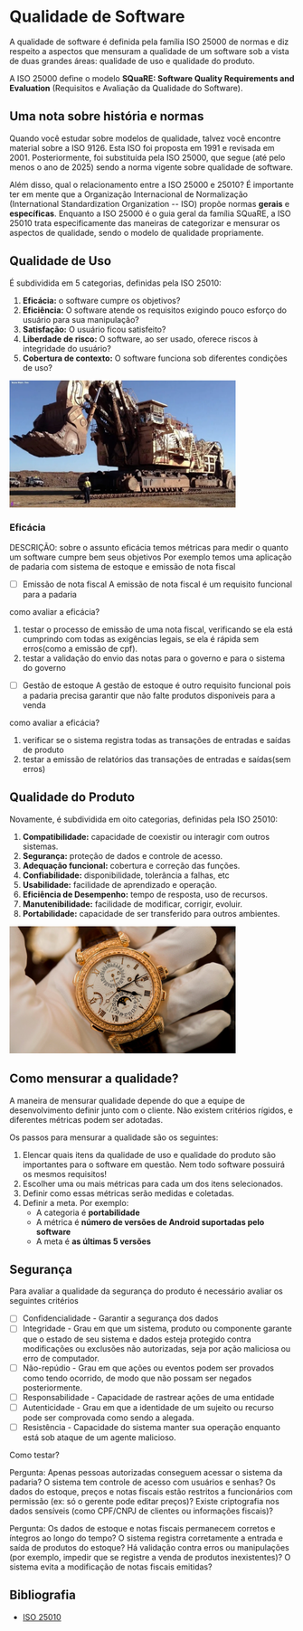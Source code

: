 # Qualidade de Software

A qualidade de software é definida pela família ISO 25000 de normas e diz respeito a aspectos que mensuram a qualidade 
de um software sob a vista de duas grandes áreas: qualidade de uso e qualidade do produto.

A ISO 25000 define o modelo **SQuaRE: Software Quality Requirements and Evaluation** (Requisitos e Avaliação da 
Qualidade do Software).

## Uma nota sobre história e normas

Quando você estudar sobre modelos de qualidade, talvez você encontre material sobre a ISO 9126. Esta ISO foi proposta 
em 1991 e revisada em 2001. Posteriormente, foi substituída pela ISO 25000, que segue (até pelo menos o ano de 2025) 
sendo a norma vigente sobre qualidade de software.

Além disso, qual o relacionamento entre a ISO 25000 e 25010? É importante ter em mente que a Organização Internacional
de Normalização (International Standardization Organization -- ISO) propõe normas **gerais** e **específicas**. 
Enquanto a ISO 25000 é o guia geral da família SQuaRE, a ISO 25010 trata especificamente das maneiras de categorizar
e mensurar os aspectos de qualidade, sendo o modelo de qualidade propriamente.

## Qualidade de Uso

É subdividida em 5 categorias, definidas pela ISO 25010:

1. **Eficácia:** o software cumpre os objetivos? 
2. **Eficiência:** O software atende os requisitos exigindo pouco esforço do usuário para sua manipulação?
3. **Satisfação:** O usuário ficou satisfeito?
4. **Liberdade de risco:** O software, ao ser usado, oferece riscos à integridade do usuário?
5. **Cobertura de contexto:** O software funciona sob diferentes condições de uso?


<img alt="escavadeira" src="../imagens/escavadeira.webp" width="400px">

### Eficácia

DESCRIÇÃO:
sobre o assunto eficácia temos métricas para medir o quanto um software cumpre bem seus objetivos
Por exemplo temos uma aplicação de padaria com sistema de estoque e emissão de nota fiscal
- [ ] Emissão de nota fiscal
A emissão de nota fiscal é um requisito funcional para a padaria

como avaliar a eficácia?
1. testar o processo de emissão de uma nota fiscal, verificando se ela está cumprindo com todas as exigências legais, se ela
é rápida sem erros(como a emissão de cpf).
2. testar a validação do envio das notas para o governo e para o sistema do governo

- [ ] Gestão de estoque
      A gestão de estoque é outro requisito funcional pois a padaria precisa garantir que não falte produtos disponiveis para a venda

como avaliar a eficácia?
1. verificar se o sistema registra todas as transações de entradas e saídas de produto
2. testar a emissão de relatórios das transações de entradas e saídas(sem erros)


## Qualidade do Produto

Novamente, é subdividida em oito categorias, definidas pela ISO 25010:

1. **Compatibilidade:** capacidade de coexistir ou interagir com outros sistemas.
2. **Segurança:** proteção de dados e controle de acesso.
3. **Adequação funcional:** cobertura e correção das funções.
4. **Confiabilidade:** disponibilidade, tolerância a falhas, etc
5. **Usabilidade:** facilidade de aprendizado e operação.
6. **Eficiência de Desempenho:** tempo de resposta, uso de recursos.
7. **Manutenibilidade:** facilidade de modificar, corrigir, evoluir.
8. **Portabilidade:** capacidade de ser transferido para outros ambientes.

<img alt="relógio de luxo" src="../imagens/patek_philippe.png" width="400px">

## Como mensurar a qualidade?

A maneira de mensurar qualidade depende do que a equipe de desenvolvimento definir junto com o cliente. Não existem critérios rígidos, e 
diferentes métricas podem ser adotadas.

Os passos para mensurar a qualidade são os seguintes:

1. Elencar quais itens da qualidade de uso e qualidade do produto são importantes para o software em questão. Nem todo
   software possuirá os mesmos requisitos!
2. Escolher uma ou mais métricas para cada um dos itens selecionados. 
3. Definir como essas métricas serão medidas e coletadas.
4. Definir a meta. Por exemplo:
   * A categoria é **portabilidade**
   * A métrica é **número de versões de Android suportadas pelo software**
   * A meta é **as últimas 5 versões**

## Segurança

Para avaliar a qualidade da segurança do produto é necessário avaliar os seguintes critérios

- [ ] Confidencialidade - Garantir a segurança dos dados
- [ ] Integridade - Grau em que um sistema, produto ou componente garante que o estado de seu sistema e dados esteja protegido
      contra modificações ou exclusões não autorizadas, seja por ação maliciosa ou erro de computador.
- [ ] Não-repúdio - Grau em que ações ou eventos podem ser provados como tendo ocorrido, de modo que não possam ser negados posteriormente.
- [ ] Responsabilidade - Capacidade de rastrear ações de uma entidade
- [ ] Autenticidade - Grau em que a identidade de um sujeito ou recurso pode ser comprovada como sendo a alegada.
- [ ] Resistência - Capacidade do sistema manter sua operação enquanto está sob ataque de um agente malicioso.

Como testar?

Pergunta: Apenas pessoas autorizadas conseguem acessar o sistema da padaria?
O sistema tem controle de acesso com usuários e senhas?
Os dados do estoque, preços e notas fiscais estão restritos a funcionários com permissão (ex: só o gerente pode editar preços)?
Existe criptografia nos dados sensíveis (como CPF/CNPJ de clientes ou informações fiscais)?

Pergunta: Os dados de estoque e notas fiscais permanecem corretos e íntegros ao longo do tempo?
O sistema registra corretamente a entrada e saída de produtos do estoque?
Há validação contra erros ou manipulações (por exemplo, impedir que se registre a venda de produtos inexistentes)?
O sistema evita a modificação de notas fiscais emitidas?

## Bibliografia

* [ISO 25010](https://iso25000.com/index.php/en/iso-25000-standards/iso-25010)
